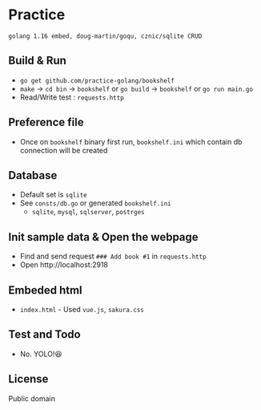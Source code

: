 # Practice
```
golang 1.16 embed, doug-martin/goqu, cznic/sqlite CRUD
```

## Build & Run
* `go get github.com/practice-golang/bookshelf`
* `make` -> `cd bin` -> `bookshelf` or `go build` -> `bookshelf` or `go run main.go`
* Read/Write test : `requests.http`

## Preference file
* Once on `bookshelf` binary first run, `bookshelf.ini` which contain db connection will be created

## Database
* Default set is `sqlite`
* See `consts/db.go` or generated `bookshelf.ini`
  * `sqlite`, `mysql`, `sqlserver`, `postrges`

## Init sample data & Open the webpage
* Find and send request `### Add book #1` in `requests.http`
* Open http://localhost:2918

## Embeded html
* `index.html` - Used `vue.js`, `sakura.css`

## Test and Todo
* No. YOLO!😆


## License
Public domain
